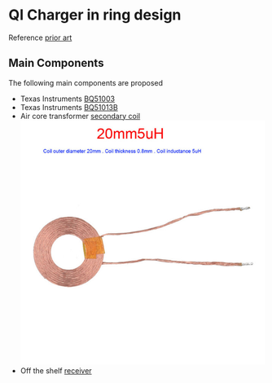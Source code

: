 # QI Charger in ring design

Reference [prior art](https://github.com/olliiiver/kicad_qi)

## Main Components
The following main components are proposed
- Texas Instruments [BQ51003](https://www.ti.com/lit/ds/symlink/bq51003.pdf?ts=1667101441728)
- Texas Instruments [BQ51013B](https://www.ti.com/product/BQ51013B)
- Air core transformer [secondary coil](https://www.aliexpress.com/item/1005004150745110.html)
![Charging Coil](./assets/charging_coil.jpg)
- Off the shelf [receiver](https://www.aliexpress.com/item/1005002341447996.html)